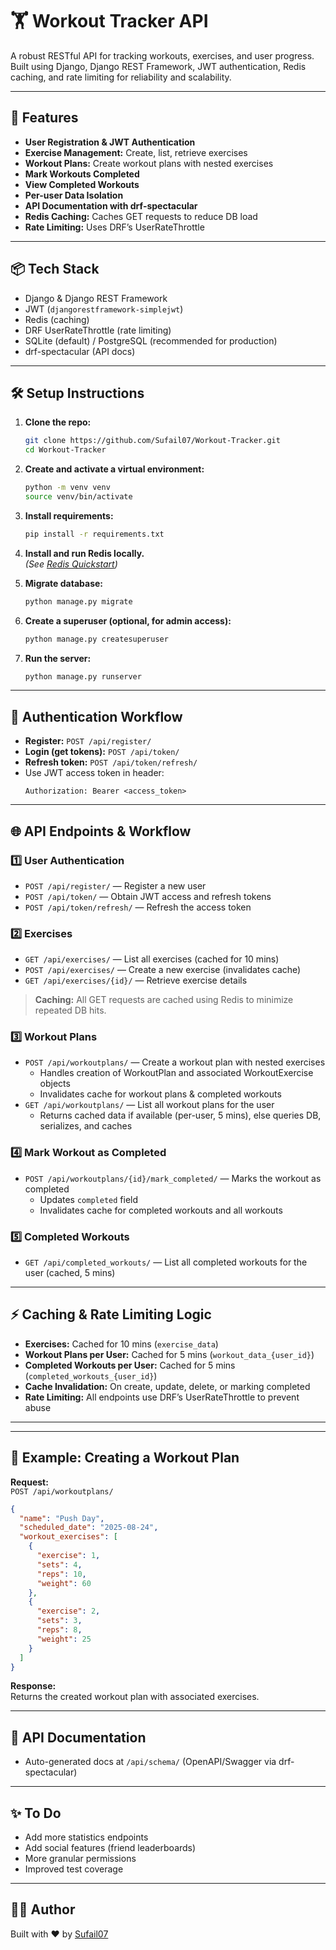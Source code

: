 # 🏋️ Workout Tracker API

A robust RESTful API for tracking workouts, exercises, and user progress. Built using Django, Django REST Framework, JWT authentication, Redis caching, and rate limiting for reliability and scalability.

---

## 🚀 Features

- **User Registration & JWT Authentication**
- **Exercise Management:** Create, list, retrieve exercises
- **Workout Plans:** Create workout plans with nested exercises
- **Mark Workouts Completed**
- **View Completed Workouts**
- **Per-user Data Isolation**
- **API Documentation with drf-spectacular**
- **Redis Caching:** Caches GET requests to reduce DB load
- **Rate Limiting:** Uses DRF’s UserRateThrottle

---

## 📦 Tech Stack

- Django & Django REST Framework
- JWT (`djangorestframework-simplejwt`)
- Redis (caching)
- DRF UserRateThrottle (rate limiting)
- SQLite (default) / PostgreSQL (recommended for production)
- drf-spectacular (API docs)

---

## 🛠️ Setup Instructions

1. **Clone the repo:**
   ```sh
   git clone https://github.com/Sufail07/Workout-Tracker.git
   cd Workout-Tracker
   ```

2. **Create and activate a virtual environment:**
   ```sh
   python -m venv venv
   source venv/bin/activate
   ```

3. **Install requirements:**
   ```sh
   pip install -r requirements.txt
   ```

4. **Install and run Redis locally.**  
   *(See [Redis Quickstart](https://redis.io/docs/getting-started/installation/))*

5. **Migrate database:**
   ```sh
   python manage.py migrate
   ```

6. **Create a superuser (optional, for admin access):**
   ```sh
   python manage.py createsuperuser
   ```

7. **Run the server:**
   ```sh
   python manage.py runserver
   ```

---

## 🔐 Authentication Workflow

- **Register:** `POST /api/register/`
- **Login (get tokens):** `POST /api/token/`
- **Refresh token:** `POST /api/token/refresh/`
- Use JWT access token in header:
  ```
  Authorization: Bearer <access_token>
  ```

---

## 🌐 API Endpoints & Workflow

### 1️⃣ User Authentication

- `POST /api/register/` — Register a new user
- `POST /api/token/` — Obtain JWT access and refresh tokens
- `POST /api/token/refresh/` — Refresh the access token

### 2️⃣ Exercises

- `GET /api/exercises/` — List all exercises (cached for 10 mins)
- `POST /api/exercises/` — Create a new exercise (invalidates cache)
- `GET /api/exercises/{id}/` — Retrieve exercise details

> **Caching:** All GET requests are cached using Redis to minimize repeated DB hits.

### 3️⃣ Workout Plans

- `POST /api/workoutplans/` — Create a workout plan with nested exercises  
   - Handles creation of WorkoutPlan and associated WorkoutExercise objects  
   - Invalidates cache for workout plans & completed workouts
- `GET /api/workoutplans/` — List all workout plans for the user  
   - Returns cached data if available (per-user, 5 mins), else queries DB, serializes, and caches

### 4️⃣ Mark Workout as Completed

- `POST /api/workoutplans/{id}/mark_completed/` — Marks the workout as completed  
   - Updates `completed` field  
   - Invalidates cache for completed workouts and all workouts

### 5️⃣ Completed Workouts

- `GET /api/completed_workouts/` — List all completed workouts for the user (cached, 5 mins)

---

## ⚡ Caching & Rate Limiting Logic

- **Exercises:** Cached for 10 mins (`exercise_data`)
- **Workout Plans per User:** Cached for 5 mins (`workout_data_{user_id}`)
- **Completed Workouts per User:** Cached for 5 mins (`completed_workouts_{user_id}`)
- **Cache Invalidation:** On create, update, delete, or marking completed
- **Rate Limiting:** All endpoints use DRF’s UserRateThrottle to prevent abuse

---


---

## 📝 Example: Creating a Workout Plan

**Request:**  
`POST /api/workoutplans/`
```json
{
  "name": "Push Day",
  "scheduled_date": "2025-08-24",
  "workout_exercises": [
    {
      "exercise": 1,
      "sets": 4,
      "reps": 10,
      "weight": 60
    },
    {
      "exercise": 2,
      "sets": 3,
      "reps": 8,
      "weight": 25
    }
  ]
}
```

**Response:**  
Returns the created workout plan with associated exercises.

---

## 📖 API Documentation

- Auto-generated docs at `/api/schema/` (OpenAPI/Swagger via drf-spectacular)

---

## ✨ To Do

- Add more statistics endpoints
- Add social features (friend leaderboards)
- More granular permissions
- Improved test coverage

---

## 👨‍💻 Author

Built with ❤️ by [Sufail07](https://github.com/Sufail07)
